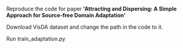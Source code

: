 Reproduce the code for paper **'Attracting and Dispersing: A Simple Approach for Source-free Domain Adaptation'** 

Download VisDA dataset and change the path in the code to it.

Run train_adaptation.py
